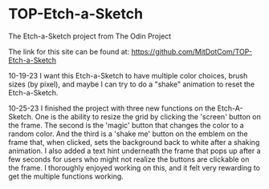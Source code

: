 # TOP-Etch-a-Sketch
The Etch-a-Sketch project from The Odin Project 

The link for this site can be found at: https://github.com/MitDotCom/TOP-Etch-a-Sketch

10-19-23 I want this Etch-a-Sketch to have multiple color choices, brush sizes (by pixel), and maybe I can try to do a "shake" animation to reset the Etch-a-Sketch.

10-25-23 I finished the project with three new functions on the Etch-A-Sketch. One is the ability to resize the grid by clicking the 'screen' button on the frame. The second is the 'magic' button that changes the color to a random color. And the third is a 'shake me' button on the emblem on the frame that, when clicked, sets the background back to white after a shaking animation. I also added a text hint underneath the frame that pops up after a few seconds for users who might not realize the buttons are clickable on the frame. I thoroughly enjoyed working on this, and it felt very rewarding to get the multiple functions working.
